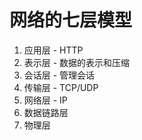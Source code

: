 # 网络的七层模型

1. 应用层 - HTTP
2. 表示层 - 数据的表示和压缩
3. 会话层 - 管理会话
4. 传输层 - TCP/UDP
5. 网络层 - IP
6. 数据链路层
7. 物理层